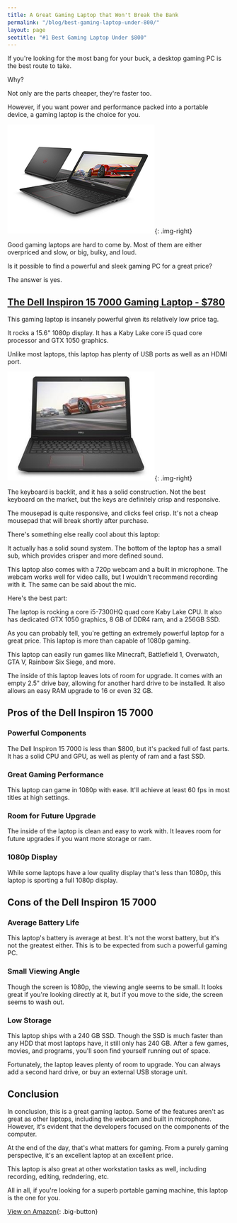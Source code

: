 ```yaml
---
title: A Great Gaming Laptop that Won't Break the Bank
permalink: "/blog/best-gaming-laptop-under-800/"
layout: page
seotitle: "#1 Best Gaming Laptop Under $800"
---
```


If you're looking for the most bang for your buck, a desktop gaming PC is the best route to take.

Why? 

Not only are the parts cheaper, they're faster too. 

However, if you want power and performance packed into a portable device, a gaming laptop is the choice for you. 

![Inspiron 15](/img/gaming-laptop/inspiron-15.jpg){: .img-right}

Good gaming laptops are hard to come by. Most of them are either overpriced and slow, or big, bulky, and loud.

Is it possible to find a powerful and sleek gaming PC for a great price? 

The answer is yes.

## [The Dell Inspiron 15 7000 Gaming Laptop - $780](http://amzn.to/2vFtMkF)

This gaming laptop is insanely powerful given its relatively low price tag. 

It rocks a 15.6" 1080p display. It has a Kaby Lake core i5 quad core processor and GTX 1050 graphics. 

Unlike most laptops, this laptop has plenty of USB ports as well as an HDMI port. 

![Dell Inspiron 15-7000](/img/gaming-laptop/dell-inspiron-15-7000.jpg){: .img-right}

The keyboard is backlit, and it has a solid construction. Not the best keyboard on the market, but the keys are definitely crisp and responsive.

The mousepad is quite responsive, and clicks feel crisp. It's not a cheap mousepad that will break shortly after purchase.

There's something else really cool about this laptop:

It actually has a solid sound system. The bottom of the laptop has a small sub, which provides crisper and more defined sound. 

This laptop also comes with a 720p webcam and a built in microphone. The webcam works well for video calls, but I wouldn't recommend recording with it. The same can be said about the mic. 

Here's the best part:

The laptop is rocking a core i5-7300HQ quad core Kaby Lake CPU. It also has dedicated GTX 1050 graphics, 8 GB of DDR4 ram, and a 256GB SSD. 

As you can probably tell, you're getting an extremely powerful laptop for a great price. This laptop is more than capable of 1080p gaming. 

This laptop can easily run games like Minecraft, Battlefield 1, Overwatch, GTA V, Rainbow Six Siege, and more. 

The inside of this laptop leaves lots of room for upgrade. It comes with an empty 2.5" drive bay, allowing for another hard drive to be installed. It also allows an easy RAM upgrade to 16 or even 32 GB.

## Pros of the Dell Inspiron 15 7000

### Powerful Components 

The Dell Inspiron 15 7000 is less than $800, but it's packed full of fast parts. It has a solid CPU and GPU, as well as plenty of ram and a fast SSD. 

### Great Gaming Performance 

This laptop can game in 1080p with ease. It'll achieve at least 60 fps in most titles at high settings. 

### Room for Future Upgrade

The inside of the laptop is clean and easy to work with. It leaves room for future upgrades if you want more storage or ram. 

### 1080p Display

While some laptops have a low quality display that's less than 1080p, this laptop is sporting a full 1080p display. 

## Cons of the Dell Inspiron 15 7000 

### Average Battery Life

This laptop's battery is average at best. It's not the worst battery, but it's not the greatest either. This is to be expected from such a powerful gaming PC. 

### Small Viewing Angle 

Though the screen is 1080p, the viewing angle seems to be small. It looks great if you're looking directly at it, but if you move to the side, the screen seems to wash out. 

### Low Storage 

This laptop ships with a 240 GB SSD. Though the SSD is much faster than any HDD that most laptops have, it still only has 240 GB. After a few games, movies, and programs, you'll soon find yourself running out of space. 

Fortunately, the laptop leaves plenty of room to upgrade. You can always add a second hard drive, or buy an external USB storage unit. 

## Conclusion 

In conclusion, this is a great gaming laptop. Some of the features aren't as great as other laptops, including the webcam and built in microphone. However, it's evident that the developers focused on the components of the computer. 

At the end of the day, that's what matters for gaming. From a purely gaming perspective, it's an excellent laptop at an excellent price. 

This laptop is also great at other workstation tasks as well, including recording, editing, redndering, etc. 

All in all, if you're looking for a superb portable gaming machine, this laptop is the one for you. 

[View on Amazon](http://amzn.to/2vFtMkF){: .big-button}



